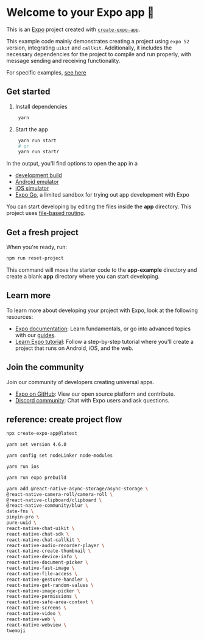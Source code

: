 # Welcome to your Expo app 👋

This is an [Expo](https://expo.dev) project created with [`create-expo-app`](https://www.npmjs.com/package/create-expo-app).

This example code mainly demonstrates creating a project using `expo 52` version, integrating `uikit` and `callkit`. Additionally, it includes the necessary dependencies for the project to compile and run properly, with message sending and receiving functionality.

For specific examples, [see here](<./app/(tabs)/explore.tsx>)

## Get started

1. Install dependencies

   ```bash
    yarn
   ```

2. Start the app

   ```bash
    yarn run start
    # or
    yarn run startr
   ```

In the output, you'll find options to open the app in a

- [development build](https://docs.expo.dev/develop/development-builds/introduction/)
- [Android emulator](https://docs.expo.dev/workflow/android-studio-emulator/)
- [iOS simulator](https://docs.expo.dev/workflow/ios-simulator/)
- [Expo Go](https://expo.dev/go), a limited sandbox for trying out app development with Expo

You can start developing by editing the files inside the **app** directory. This project uses [file-based routing](https://docs.expo.dev/router/introduction).

## Get a fresh project

When you're ready, run:

```bash
npm run reset-project
```

This command will move the starter code to the **app-example** directory and create a blank **app** directory where you can start developing.

## Learn more

To learn more about developing your project with Expo, look at the following resources:

- [Expo documentation](https://docs.expo.dev/): Learn fundamentals, or go into advanced topics with our [guides](https://docs.expo.dev/guides).
- [Learn Expo tutorial](https://docs.expo.dev/tutorial/introduction/): Follow a step-by-step tutorial where you'll create a project that runs on Android, iOS, and the web.

## Join the community

Join our community of developers creating universal apps.

- [Expo on GitHub](https://github.com/expo/expo): View our open source platform and contribute.
- [Discord community](https://chat.expo.dev): Chat with Expo users and ask questions.

## reference: create project flow

```sh
npx create-expo-app@latest

yarn set version 4.6.0

yarn config set nodeLinker node-modules

yarn run ios

yarn run expo prebuild

yarn add @react-native-async-storage/async-storage \
@react-native-camera-roll/camera-roll \
@react-native-clipboard/clipboard \
@react-native-community/blur \
date-fns \
pinyin-pro \
pure-uuid \
react-native-chat-uikit \
react-native-chat-sdk \
react-native-chat-callkit \
react-native-audio-recorder-player \
react-native-create-thumbnail \
react-native-device-info \
react-native-document-picker \
react-native-fast-image \
react-native-file-access \
react-native-gesture-handler \
react-native-get-random-values \
react-native-image-picker \
react-native-permissions \
react-native-safe-area-context \
react-native-screens \
react-native-video \
react-native-web \
react-native-webview \
twemoji
```
